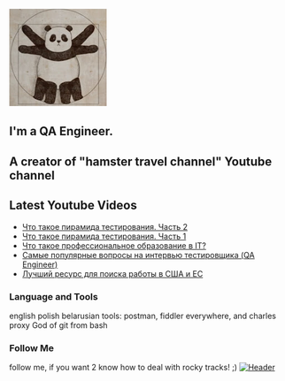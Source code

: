 [![Header](https://github.com/Bajnou/Alexey/blob/main/assets/pnd.png)](https://www.youtube.com/user/Stanleyxxl/)
## I'm a QA Engineer. 
## A creator of "hamster travel channel" Youtube channel 

## Latest Youtube Videos

<!-- YOUTUBE:START -->
- [Что такое пирамида тестирования. Часть 2](https://www.youtube.com/watch?v=dzeuaedaosU)
- [Что такое пирамида тестирования. Часть 1](https://www.youtube.com/watch?v=0JWedaEhSyM)
- [Что такое профессиональное образование в IT?](https://www.youtube.com/watch?v=lGi_wwojdTM)
- [Самые популярные вопросы на интервью тестировщика &lpar;QA Engineer&rpar;](https://www.youtube.com/watch?v=-N2s0FrwVQ8)
- [Лучший ресурс для поиска работы в США и ЕС](https://www.youtube.com/watch?v=-rjJ2hGHVE4)
<!-- YOUTUBE:END -->

### Language and Tools
english
polish
belarusian
tools: postman, fiddler everywhere, and charles proxy
God of git from bash

### Follow Me
follow me, if you want 2 know how to deal with rocky tracks! ;)
[![Header](https://img.shields.io/badge/Youtube-090909?style=for-the-badge&logo=youtube&logoColor=f70000)](https://www.youtube.com/user/Stanleyxxl?sub_confirmation=1)
